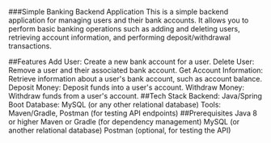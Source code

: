 ###Simple Banking Backend Application
This is a simple backend application for managing users and their bank accounts. It allows you to perform basic banking operations such as adding and deleting users, retrieving account information, and performing deposit/withdrawal transactions.

##Features
Add User: Create a new bank account for a user.
Delete User: Remove a user and their associated bank account.
Get Account Information: Retrieve information about a user's bank account, such as account balance.
Deposit Money: Deposit funds into a user's account.
Withdraw Money: Withdraw funds from a user's account.
##Tech Stack
Backend: Java/Spring Boot
Database: MySQL (or any other relational database)
Tools: Maven/Gradle, Postman (for testing API endpoints)
##Prerequisites
Java 8 or higher
Maven or Gradle (for dependency management)
MySQL (or another relational database)
Postman (optional, for testing the API)
